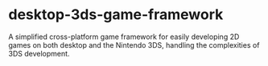# desktop-3ds-game-framework
A simplified cross-platform game framework for easily developing 2D games on both desktop and the Nintendo 3DS, handling the complexities of 3DS development.
